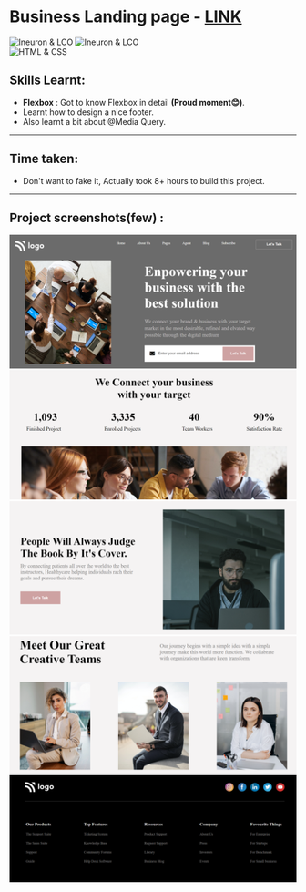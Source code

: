 # Business Landing page - [LINK](https://business-12-landing-page.netlify.app/)
![Ineuron & LCO](https://img.shields.io/badge/Ineuron-LCO-brightgreen) 
![Ineuron & LCO](https://img.shields.io/badge/Hitesh%20Choudhary-Full--stack--JS--bootcamp-brightgreen)
<br>
![HTML & CSS](https://img.shields.io/badge/HTML-CSS-yellowgreen)

## Skills Learnt:
- **Flexbox** : Got to know Flexbox in detail **(Proud moment😊)**.
- Learnt how to design a nice footer.
- Also learnt a bit about @Media Query.
***
## Time taken: 
- Don't want to fake it, Actually took 8+ hours to build this project. 
***
## Project screenshots(few) :
![Project-12/Business landing page](./Projects-SS/SS-hero.PNG)
![Project-12/Business landing page](./Projects-SS/SS-buiness.PNG)
![Project-12/Business landing page](./Projects-SS/SS-content.PNG)
![Project-12/Business landing page](./Projects-SS/SS-team.PNG)
![Project-12/Business landing page](./Projects-SS/SS-footer.PNG)